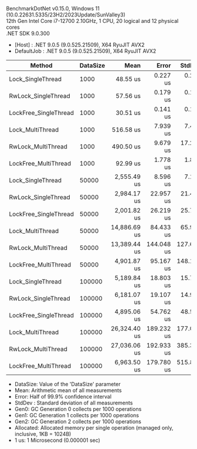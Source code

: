 BenchmarkDotNet v0.15.0, Windows 11 (10.0.22631.5335/23H2/2023Update/SunValley3)</br>
12th Gen Intel Core i7-12700 2.10GHz, 1 CPU, 20 logical and 12 physical cores </br>
.NET SDK 9.0.300
- [Host]     : .NET 9.0.5 (9.0.525.21509), X64 RyuJIT AVX2
- DefaultJob : .NET 9.0.5 (9.0.525.21509), X64 RyuJIT AVX2


| Method                | DataSize | Mean         | Error      | StdDev     | Gen0      | Gen1     | Gen2     | Allocated  |
|---------------------- |--------- |-------------:|-----------:|-----------:|----------:|---------:|---------:|-----------:|
| Lock_SingleThread     | 1000     |     48.55 us |   0.227 us |   0.201 us |         - |        - |        - |          - |                                                                                                                                                                                          
| RwLock_SingleThread   | 1000     |     57.56 us |   0.179 us |   0.168 us |         - |        - |        - |          - |                                                                                                                                                                                          
| LockFree_SingleThread | 1000     |     30.51 us |   0.141 us |   0.132 us |    7.3242 |        - |        - |    96000 B |                                                                                                                                                                                          
| Lock_MultiThread      | 1000     |    516.58 us |   7.939 us |   7.426 us |   12.6953 |  11.7188 |   0.9766 |   149270 B |                                                                                                                                                                                          
| RwLock_MultiThread    | 1000     |    490.50 us |   9.679 us |  17.205 us |    8.7891 |   7.8125 |        - |   107853 B |                                                                                                                                                                                          
| LockFree_MultiThread  | 1000     |     92.99 us |   1.778 us |   1.826 us |   17.8223 |  17.7002 |   1.2207 |   213433 B |                                                                                                                                                                                          
| Lock_SingleThread     | 50000    |  2,555.49 us |   8.596 us |   7.178 us |         - |        - |        - |          - |
| RwLock_SingleThread   | 50000    |  2,984.17 us |  22.957 us |  21.474 us |         - |        - |        - |          - |
| LockFree_SingleThread | 50000    |  2,001.82 us |  26.219 us |  25.750 us |  367.1875 |        - |        - |  4800000 B |
| Lock_MultiThread      | 50000    | 14,886.69 us |  84.433 us |  65.920 us |  250.0000 | 218.7500 | 156.2500 |  3240979 B |
| RwLock_MultiThread    | 50000    | 13,389.44 us | 144.048 us | 127.695 us |  250.0000 | 218.7500 |  62.5000 |  3241272 B |
| LockFree_MultiThread  | 50000    |  4,901.87 us |  95.167 us | 148.163 us |  820.3125 | 539.0625 | 320.3125 |  8011457 B |
| Lock_SingleThread     | 100000   |  5,189.84 us |  18.803 us |  15.701 us |         - |        - |        - |        1 B |                                                                                                                                                                                          
| RwLock_SingleThread   | 100000   |  6,181.07 us |  19.107 us |  14.917 us |         - |        - |        - |        1 B |                                                                                                                                                                                          
| LockFree_SingleThread | 100000   |  4,895.06 us |  54.762 us |  48.545 us |  734.3750 |        - |        - |  9600001 B |                                                                                                                                                                                          
| Lock_MultiThread      | 100000   | 26,324.40 us | 189.232 us | 177.008 us |  375.0000 | 343.7500 | 156.2500 |  6322028 B |                                                                                                                                                                                          
| RwLock_MultiThread    | 100000   | 27,036.06 us | 192.933 us | 385.309 us |  285.7143 | 214.2857 |        - |  6316786 B |                                                                                                                                                                                          
| LockFree_MultiThread  | 100000   |  6,963.50 us | 179.780 us | 515.822 us | 1210.9375 | 648.4375 | 328.1250 | 15786643 B |

- DataSize: Value of the 'DataSize' parameter
- Mean: Arithmetic mean of all measurements
- Error: Half of 99.9% confidence interval
- StdDev    : Standard deviation of all measurements
- Gen0: GC Generation 0 collects per 1000 operations
- Gen1: GC Generation 1 collects per 1000 operations
- Gen2: GC Generation 2 collects per 1000 operations
- Allocated: Allocated memory per single operation (managed only, inclusive, 1KB = 1024B)
- 1 us: 1 Microsecond (0.000001 sec)
